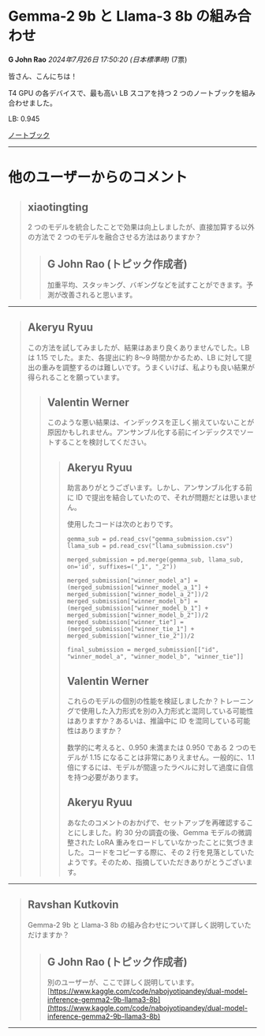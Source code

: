 # Gemma-2 9b と Llama-3 8b の組み合わせ

**G John Rao** *2024年7月26日 17:50:20 (日本標準時)* (7票)

皆さん、こんにちは！

T4 GPU の各デバイスで、最も高い LB スコアを持つ 2 つのノートブックを組み合わせました。

LB: 0.945

[ノートブック](https://www.kaggle.com/code/jaejohn/lmsys-combine-gemma-2-9b-llama-3-8b)

---

# 他のユーザーからのコメント

> ## xiaotingting
> 
> 2 つのモデルを統合したことで効果は向上しましたが、直接加算する以外の方法で 2 つのモデルを融合させる方法はありますか？
> 
> 
> 
> > ## G John Rao (トピック作成者)
> > 
> > 加重平均、スタッキング、バギングなどを試すことができます。予測が改善されると思います。
> > 
> > 
> > 
---
> ## Akeryu Ryuu
> 
> この方法を試してみましたが、結果はあまり良くありませんでした。LB は 1.15 でした。また、各提出に約 8～9 時間かかるため、LB に対して提出の重みを調整するのは難しいです。うまくいけば、私よりも良い結果が得られることを願っています。
> 
> 
> 
> > ## Valentin Werner
> > 
> > このような悪い結果は、インデックスを正しく揃えていないことが原因かもしれません。アンサンブル化する前にインデックスでソートすることを検討してください。
> > 
> > 
> > 
> > > ## Akeryu Ryuu
> > > 
> > > 助言ありがとうございます。しかし、アンサンブル化する前に ID で提出を結合していたので、それが問題だとは思いません。
> > > 
> > > 使用したコードは次のとおりです。
> > > 
> > > ```
> > > gemma_sub = pd.read_csv("gemma_submission.csv")
> > > llama_sub = pd.read_csv("llama_submission.csv")
> > > 
> > > merged_submission = pd.merge(gemma_sub, llama_sub, on='id', suffixes=("_1", "_2"))
> > > 
> > > merged_submission["winner_model_a"] = (merged_submission["winner_model_a_1"] + merged_submission["winner_model_a_2"])/2
> > > merged_submission["winner_model_b"] = (merged_submission["winner_model_b_1"] + merged_submission["winner_model_b_2"])/2
> > > merged_submission["winner_tie"] = (merged_submission["winner_tie_1"] + merged_submission["winner_tie_2"])/2
> > > 
> > > final_submission = merged_submission[["id", "winner_model_a", "winner_model_b", "winner_tie"]]
> > > 
> > > ```
> > > 
> > > 
> > > 
> > > ## Valentin Werner
> > > 
> > > これらのモデルの個別の性能を検証しましたか？トレーニングで使用した入力形式を別の入力形式と混同している可能性はありますか？あるいは、推論中に ID を混同している可能性はありますか？
> > > 
> > > 数学的に考えると、0.950 未満または 0.950 である 2 つのモデルが 1.15 になることは非常にありえません。一般的に、1.1 倍にするには、モデルが間違ったラベルに対して過度に自信を持つ必要があります。
> > > 
> > > 
> > > 
> > > ## Akeryu Ryuu
> > > 
> > > あなたのコメントのおかげで、セットアップを再確認することにしました。約 30 分の調査の後、Gemma モデルの微調整された LoRA 重みをロードしていなかったことに気づきました。コードをコピーする際に、その 2 行を見落としていたようです。そのため、指摘していただきありがとうございます。
> > > 
> > > 
> > > 
---
> ## Ravshan Kutkovin
> 
> Gemma-2 9b と Llama-3 8b の組み合わせについて詳しく説明していただけますか？
> 
> 
> 
> > ## G John Rao (トピック作成者)
> > 
> > 別のユーザーが、ここで詳しく説明しています。[https://www.kaggle.com/code/nabojyotipandey/dual-model-inference-gemma2-9b-llama3-8b](https://www.kaggle.com/code/nabojyotipandey/dual-model-inference-gemma2-9b-llama3-8b)
> > 
> > 
> > 
---


